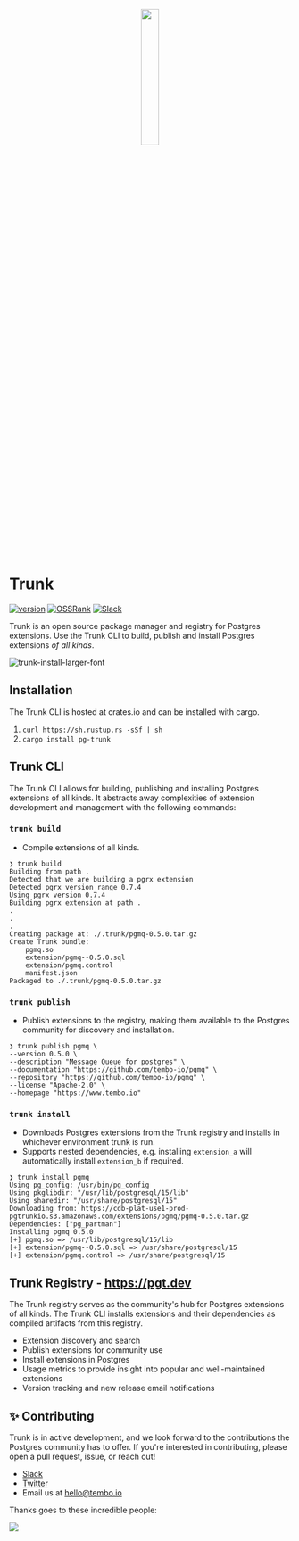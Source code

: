 <p align="center">
  <img src="https://github.com/tembo-io/trunk/assets/8935584/905ef1f3-10ff-48b5-90af-74af74ebb1b1" width=25% height=25%>
</p>

# Trunk

[![version](https://img.shields.io/crates/v/pg-trunk?label=CLI&logo=rust)](https://crates.io/crates/pg-trunk)
[![OSSRank](https://shields.io/endpoint?url=https://ossrank.com/shield/2643)](https://ossrank.com/p/2643)
[![Slack](https://img.shields.io/badge/%40trunk-community?logo=slack&label=slack)](https://join.slack.com/t/trunk-community/shared_invite/zt-1yiafma92-hFHq2xAN0ukjg_2AsOVvfg)

Trunk is an open source package manager and registry for Postgres extensions. Use the Trunk CLI to build, publish
and install Postgres extensions _of all kinds_.

![trunk-install-larger-font](https://github.com/tembo-io/trunk/assets/8935584/1c09e899-c77a-48c1-a978-a46f03774f1a)

## Installation
The Trunk CLI is hosted at crates.io and can be installed with cargo.
1. `curl https://sh.rustup.rs -sSf | sh`
2. `cargo install pg-trunk`


## Trunk CLI
The Trunk CLI allows for building, publishing and installing Postgres extensions of all kinds. It abstracts away
complexities of extension development and management with the following commands:

### `trunk build`
- Compile extensions of all kinds.
```shell
❯ trunk build
Building from path .
Detected that we are building a pgrx extension
Detected pgrx version range 0.7.4
Using pgrx version 0.7.4
Building pgrx extension at path .
.
.
.
Creating package at: ./.trunk/pgmq-0.5.0.tar.gz
Create Trunk bundle:
	pgmq.so
	extension/pgmq--0.5.0.sql
	extension/pgmq.control
	manifest.json
Packaged to ./.trunk/pgmq-0.5.0.tar.gz
```

### `trunk publish`
- Publish extensions to the registry, making them available to the Postgres community for discovery and installation.

```shell
❯ trunk publish pgmq \
--version 0.5.0 \
--description "Message Queue for postgres" \
--documentation "https://github.com/tembo-io/pgmq" \
--repository "https://github.com/tembo-io/pgmq" \
--license "Apache-2.0" \
--homepage "https://www.tembo.io"
```

### `trunk install`
- Downloads Postgres extensions from the Trunk registry and installs in whichever environment trunk is run.
- Supports nested dependencies, e.g. installing `extension_a` will automatically install `extension_b` if required.

```shell
❯ trunk install pgmq
Using pg_config: /usr/bin/pg_config
Using pkglibdir: "/usr/lib/postgresql/15/lib"
Using sharedir: "/usr/share/postgresql/15"
Downloading from: https://cdb-plat-use1-prod-pgtrunkio.s3.amazonaws.com/extensions/pgmq/pgmq-0.5.0.tar.gz
Dependencies: ["pg_partman"]
Installing pgmq 0.5.0
[+] pgmq.so => /usr/lib/postgresql/15/lib
[+] extension/pgmq--0.5.0.sql => /usr/share/postgresql/15
[+] extension/pgmq.control => /usr/share/postgresql/15
```

## Trunk Registry - https://pgt.dev
The Trunk registry serves as the community's hub for Postgres extensions of all kinds. The Trunk CLI installs extensions and
their dependencies as compiled artifacts from this registry.

- Extension discovery and search
- Publish extensions for community use
- Install extensions in Postgres
- Usage metrics to provide insight into popular and well-maintained extensions
- Version tracking and new release email notifications

## ✨ Contributing
Trunk is in active development, and we look forward to the contributions the Postgres community has to offer.
If you're interested in contributing, please open a pull request, issue, or reach out!

- [Slack](https://join.slack.com/t/trunk-crew/shared_invite/zt-1yiafma92-hFHq2xAN0ukjg_2AsOVvfg)
- [Twitter](https://twitter.com/tembo_io)
- Email us at [hello@tembo.io](mailto:hello@tembo.io)


Thanks goes to these incredible people:

<a href="https://github.com/tembo-io/trunk/graphs/contributors">
  <img src="https://contrib.rocks/image?repo=tembo-io/trunk" />
</a>
